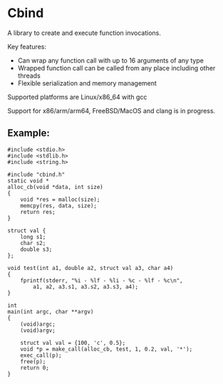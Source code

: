 # Cbind

A library to create and execute function invocations.

Key features:
 * Can wrap any function call with up to 16 arguments of any type
 * Wrapped function call can be called from any place including other threads
 * Flexible serialization and memory management

Supported platforms are Linux/x86_64 with gcc

Support for x86/arm/arm64, FreeBSD/MacOS and clang is in progress.

## Example:
```
#include <stdio.h>
#include <stdlib.h>
#include <string.h>

#include "cbind.h"
static void *
alloc_cb(void *data, int size)
{
	void *res = malloc(size);
	memcpy(res, data, size);
	return res;
}

struct val {
	long s1;
	char s2;
	double s3;
};

void test(int a1, double a2, struct val a3, char a4)
{
	fprintf(stderr, "%i - %lf - %li - %c - %lf - %c\n",
		a1, a2, a3.s1, a3.s2, a3.s3, a4);
}

int
main(int argc, char **argv)
{
	(void)argc;
	(void)argv;

	struct val val = {100, 'c', 0.5};
	void *p = make_call(alloc_cb, test, 1, 0.2, val, '*');
	exec_call(p);
	free(p);
	return 0;
}
```

